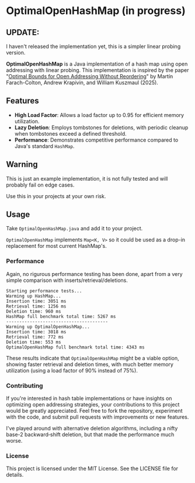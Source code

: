 # OptimalOpenHashMap (in progress)

## UPDATE:

I haven't released the implementation yet, this is a simpler linear probing version.

**OptimalOpenHashMap** is a Java implementation of a hash map using open addressing with linear probing. This implementation is inspired by the paper "[Optimal Bounds for Open Addressing Without Reordering](https://arxiv.org/abs/2501.02305)" by Martín Farach-Colton, Andrew Krapivin, and William Kuszmaul (2025).

## Features

- **High Load Factor**: Allows a load factor up to 0.95 for efficient memory utilization.
- **Lazy Deletion**: Employs tombstones for deletions, with periodic cleanup when tombstones exceed a defined threshold.
- **Performance**: Demonstrates competitive performance compared to Java's standard `HashMap`.

## Warning

This is just an example implementation, it is not fully tested and will probably fail on edge cases.

Use this in your projects at your own risk.

## Usage

Take `OptimalOpenHashMap.java` and add it to your project.

`OptimalOpenHashMap` implements `Map<K, V>` so it could be used as a drop-in replacement for most current HashMap's.

### Performance

Again, no rigurous performance testing has been done, apart from a very simple comparison with inserts/retrieval/deletions.

```
Starting performance tests...
Warming up HashMap...
Insertion time: 3051 ms
Retrieval time: 1256 ms
Deletion time: 960 ms
HashMap full benchmark total time: 5267 ms
---------------------------------------
Warming up OptimalOpenHashMap...
Insertion time: 3018 ms
Retrieval time: 772 ms
Deletion time: 553 ms
OptimalOpenHashMap full benchmark total time: 4343 ms
```

These results indicate that `OptimalOpenHashMap` might be a viable option, showing faster retrieval and deletion times, with much better memory utilization (using a load factor of 90% instead of 75%).

### Contributing

If you're interested in hash table implementations or have insights on optimizing open addressing strategies, your contributions to this project would be greatly appreciated. Feel free to fork the repository, experiment with the code, and submit pull requests with improvements or new features.

I've played around with alternative deletion algorithms, including a nifty base-2 backward‑shift deletion, but that made the performance much worse.

### License

This project is licensed under the MIT License. See the LICENSE file for details.
